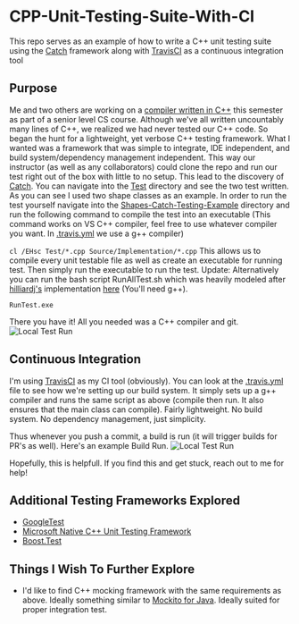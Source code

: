 # CPP-Unit-Testing-Suite-With-CI
This repo serves as an example of how to write a C++ unit testing suite using the [Catch](https://github.com/philsquared/Catch) framework along with [TravisCI](https://travis-ci.org/) as a continuous integration tool

## Purpose
Me and two others are working on a [compiler written in C++](https://github.com/justiceadamsUNI/Klein-Compiler) this semester as part of a senior level CS course. Although we've all written uncountably many lines of C++, we realized we had never tested our C++ code. So began the hunt for a lightweight, yet verbose C++ testing framework. What I wanted was a framework that was simple to integrate, IDE independent, and build system/dependency management independent. This way our instructor (as well as any collaborators) could clone the repo and run our test right out of the box with little to no setup. This lead to the discovery of [Catch](https://github.com/philsquared/Catch). You can navigate into the [Test](https://github.com/justiceadamsUNI/CPP-Unit-Testing-Suite-With-CI/tree/master/Shapes-Catch-Testing-Example/Test) directory and see the two test written. As you can see I used two shape classes as an example. In order to run the test yourself navigate into the [Shapes-Catch-Testing-Example](https://github.com/justiceadamsUNI/CPP-Unit-Testing-Suite-With-CI/tree/master/Shapes-Catch-Testing-Example) directory and run the following command to compile the test into an executable (This command works on VS C++ compiler, feel free to use whatever compiler you want. In [.travis.yml](https://github.com/justiceadamsUNI/CPP-Unit-Testing-Suite-With-CI/blob/master/.travis.yml) we use a g++ compiler)

`cl /EHsc Test/*.cpp Source/Implementation/*.cpp` This allows us to compile every unit testable file as well as create an executable for running test. Then simply run the executable to run the test. Update: Alternatively you can run the bash script RunAllTest.sh which was heavily modeled after [hilliardj's](https://github.com/hilliardj) implementation [here](https://github.com/justiceadamsUNI/Klein-Compiler/blob/master/Compiler/runtest.sh) (You'll need g++).

`RunTest.exe`

There you have it! All you needed was a C++ compiler and git.
![Local Test Run](https://i.imgur.com/aqEOAnM.png)

## Continuous Integration
I'm using [TravisCI](https://travis-ci.org/) as my CI tool (obviously). You can look at the [.travis.yml](https://github.com/justiceadamsUNI/CPP-Unit-Testing-Suite-With-CI/blob/master/.travis.yml) file to see how we're setting up our build system. It simply sets up a g++ compiler and runs the same script as above (compile then run. It also ensures that the main class can compile). Fairly lightweight. No build system. No dependency management, just simplicity.

Thus whenever you push a commit, a build is run (it will trigger builds for PR's as well).  Here's an example Build Run.
![Local Test Run](https://i.imgur.com/xQNKlHE.png)


Hopefully, this is helpfull. If you find this and get stuck, reach out to me for help!

## Additional Testing Frameworks Explored
- [GoogleTest](https://github.com/google/googletest)
- [Microsoft Native C++ Unit Testing Framework](https://msdn.microsoft.com/en-us/library/hh598953.aspx)
- [Boost.Test](http://www.boost.org/doc/libs/1_65_1/libs/test/doc/html/index.html)

## Things I Wish To Further Explore
- I'd like to find C++ mocking framework with the same requirements as above. Ideally something similar to [Mockito for Java](http://site.mockito.org/). Ideally suited for proper integration test.




